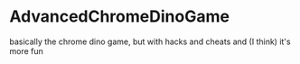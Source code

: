 # AdvancedChromeDinoGame
basically the chrome dino game, but with hacks and cheats and (I think) it's more fun
